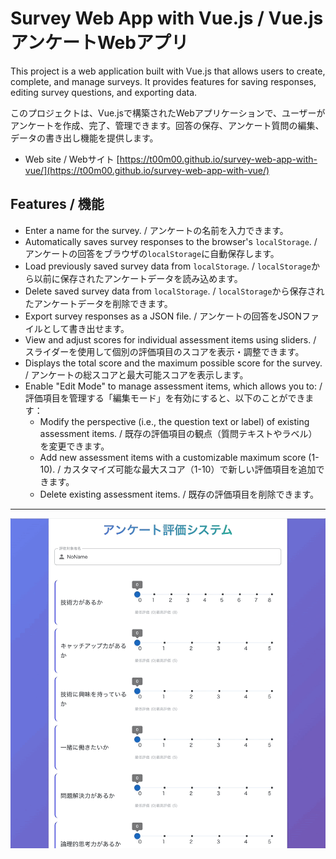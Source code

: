 # Survey Web App with Vue.js / Vue.js アンケートWebアプリ

This project is a web application built with Vue.js that allows users to create, complete, and manage surveys. It provides features for saving responses, editing survey questions, and exporting data.

このプロジェクトは、Vue.jsで構築されたWebアプリケーションで、ユーザーがアンケートを作成、完了、管理できます。回答の保存、アンケート質問の編集、データの書き出し機能を提供します。

* Web site / Webサイト
[https://t00m00.github.io/survey-web-app-with-vue/](https://t00m00.github.io/survey-web-app-with-vue/)

## Features / 機能

*   Enter a name for the survey. / アンケートの名前を入力できます。
*   Automatically saves survey responses to the browser's `localStorage`. / アンケートの回答をブラウザの`localStorage`に自動保存します。
*   Load previously saved survey data from `localStorage`. / `localStorage`から以前に保存されたアンケートデータを読み込めます。
*   Delete saved survey data from `localStorage`. / `localStorage`から保存されたアンケートデータを削除できます。
*   Export survey responses as a JSON file. / アンケートの回答をJSONファイルとして書き出せます。
*   View and adjust scores for individual assessment items using sliders. / スライダーを使用して個別の評価項目のスコアを表示・調整できます。
*   Displays the total score and the maximum possible score for the survey. / アンケートの総スコアと最大可能スコアを表示します。
*   Enable "Edit Mode" to manage assessment items, which allows you to: / 評価項目を管理する「編集モード」を有効にすると、以下のことができます：
    *   Modify the perspective (i.e., the question text or label) of existing assessment items. / 既存の評価項目の観点（質問テキストやラベル）を変更できます。
    *   Add new assessment items with a customizable maximum score (1-10). / カスタマイズ可能な最大スコア（1-10）で新しい評価項目を追加できます。
    *   Delete existing assessment items. / 既存の評価項目を削除できます。

---
![Survey Web App v0.4.0 Demonstration](./image/survey-web-app-with-vue_v0.4.0.gif)